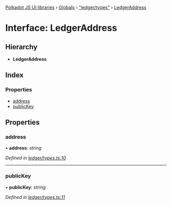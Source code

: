 [Polkadot JS UI libraries](../README.md) › [Globals](../globals.md) › ["ledger/types"](../modules/_ledger_types_.md) › [LedgerAddress](_ledger_types_.ledgeraddress.md)

# Interface: LedgerAddress

## Hierarchy

* **LedgerAddress**

## Index

### Properties

* [address](_ledger_types_.ledgeraddress.md#address)
* [publicKey](_ledger_types_.ledgeraddress.md#publickey)

## Properties

###  address

• **address**: *string*

*Defined in [ledger/types.ts:10](https://github.com/polkadot-js/ui/blob/be451f1b/packages/ui-keyring/src/ledger/types.ts#L10)*

___

###  publicKey

• **publicKey**: *string*

*Defined in [ledger/types.ts:11](https://github.com/polkadot-js/ui/blob/be451f1b/packages/ui-keyring/src/ledger/types.ts#L11)*
